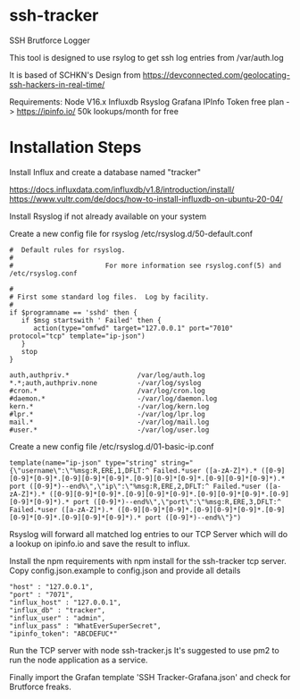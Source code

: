 # ssh-tracker

SSH Brutforce Logger

This tool is designed to use rsylog to get ssh log entries from /var/auth.log

It is based of SCHKN's Design from <https://devconnected.com/geolocating-ssh-hackers-in-real-time/>

Requirements:
Node V16.x
Influxdb
Rsyslog
Grafana
IPInfo Token free plan -> <https://ipinfo.io/> 50k lookups/month for free

# Installation Steps

Install Influx and create a database named "tracker"

<https://docs.influxdata.com/influxdb/v1.8/introduction/install/>
<https://www.vultr.com/de/docs/how-to-install-influxdb-on-ubuntu-20-04/>

Install Rsyslog if not already available on your system

Create a new config file for rsyslog /etc/rsyslog.d/50-default.conf

```
#  Default rules for rsyslog.
#
#                       For more information see rsyslog.conf(5) and /etc/rsyslog.conf

#
# First some standard log files.  Log by facility.
#
if $programname == 'sshd' then {
   if $msg startswith ' Failed' then {
      action(type="omfwd" target="127.0.0.1" port="7010" protocol="tcp" template="ip-json")
   }
   stop
}

auth,authpriv.*                 /var/log/auth.log
*.*;auth,authpriv.none          -/var/log/syslog
#cron.*                         /var/log/cron.log
#daemon.*                       -/var/log/daemon.log
kern.*                          -/var/log/kern.log
#lpr.*                          -/var/log/lpr.log
mail.*                          -/var/log/mail.log
#user.*                         -/var/log/user.log
```

Create a new config file /etc/rsyslog.d/01-basic-ip.conf

```
template(name="ip-json" type="string" string="{\"username\":\"%msg:R,ERE,1,DFLT:^ Failed.*user ([a-zA-Z]*).* ([0-9][0-9]*[0-9]*.[0-9][0-9]*[0-9]*.[0-9][0-9]*[0-9]*.[0-9][0-9]*[0-9]*).* port ([0-9]*)--end%\",\"ip\":\"%msg:R,ERE,2,DFLT:^ Failed.*user ([a-zA-Z]*).* ([0-9][0-9]*[0-9]*.[0-9][0-9]*[0-9]*.[0-9][0-9]*[0-9]*.[0-9][0-9]*[0-9]*).* port ([0-9]*)--end%\",\"port\":\"%msg:R,ERE,3,DFLT:^ Failed.*user ([a-zA-Z]*).* ([0-9][0-9]*[0-9]*.[0-9][0-9]*[0-9]*.[0-9][0-9]*[0-9]*.[0-9][0-9]*[0-9]*).* port ([0-9]*)--end%\"}")
```

Rsyslog will forward all matched log entries to our TCP Server which will do a lookup on ipinfo.io and save the result to influx.

Install the npm requirements with npm install for the ssh-tracker tcp server.
Copy config.json.example to config.json and provide all details

```
"host" : "127.0.0.1",
"port" : "7071",
"influx_host" : "127.0.0.1",
"influx_db" : "tracker",
"influx_user" : "admin",
"influx_pass" : "WhatEverSuperSecret",
"ipinfo_token": "ABCDEFUC*"
```

Run the TCP server with node ssh-tracker.js
It's suggested to use pm2 to run the node application as a service.

Finally import the Grafan template 'SSH Tracker-Grafana.json' and check for Brutforce freaks.
